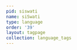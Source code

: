 ```yaml
---
pid: siswati
name: siSwati
type: language
order: '39'
layout: tagpage
collection: language_tags
---
```

